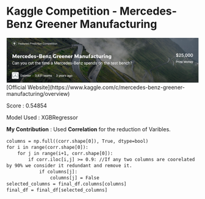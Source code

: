 # Kaggle Competition - Mercedes-Benz Greener Manufacturing 
<img src="https://github.com/saptakbhadra/mercedesbenzKgle/blob/master/MercedesKaggle.PNG" alt=".." title="Mercedes Benz"/>
[Official Website](https://www.kaggle.com/c/mercedes-benz-greener-manufacturing/overview)

Score : 0.54854

Model Used : XGBRegressor

**My Contribution** : Used **Correlation** for the reduction of Varibles.
```
columns = np.full((corr.shape[0]), True, dtype=bool)
for i in range(corr.shape[0]):
    for j in range(i+1, corr.shape[0]):
        if corr.iloc[i,j] >= 0.9: //If any two columns are coorelated by 90% we consider it redundant and remove it.
            if columns[j]:
                columns[j] = False
selected_columns = final_df.columns[columns]
final_df = final_df[selected_columns]
```

